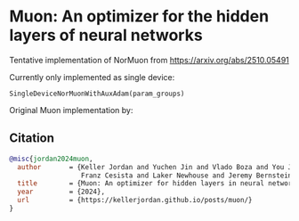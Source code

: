 # Muon: An optimizer for the hidden layers of neural networks

Tentative implementation of NorMuon from https://arxiv.org/abs/2510.05491

Currently only implemented as single device:
```
SingleDeviceNorMuonWithAuxAdam(param_groups)
```

Original Muon implementation by:
## Citation

```bibtex
@misc{jordan2024muon,
  author       = {Keller Jordan and Yuchen Jin and Vlado Boza and You Jiacheng and
                  Franz Cesista and Laker Newhouse and Jeremy Bernstein},
  title        = {Muon: An optimizer for hidden layers in neural networks},
  year         = {2024},
  url          = {https://kellerjordan.github.io/posts/muon/}
}
```
